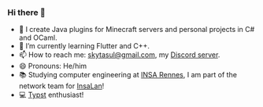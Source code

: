 ### Hi there 👋

- 🔭 I create Java plugins for Minecraft servers and personal projects in C# and OCaml.
- 🌱 I’m currently learning Flutter and C++.
- 📫 How to reach me: skytasul@gmail.com, my [Discord server](https://discord.gg/H8fXrkD).
- 😄 Pronouns: He/him
- 📚 Studying computer engineering at [INSA Rennes](https://www.insa-rennes.fr/), I am part of the network team for [InsaLan](https://www.insalan.fr/)!
- 💻 [Typst](https://github.com/typst/typst) enthusiast!
